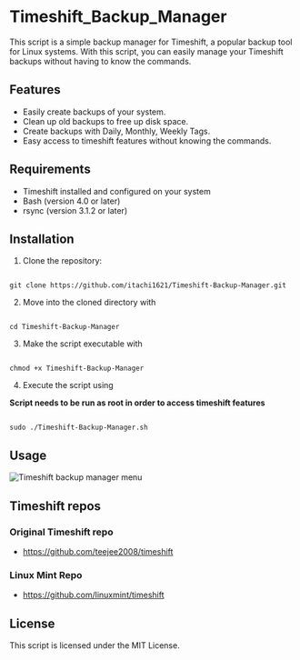 # Timeshift_Backup_Manager

This script is a simple backup manager for Timeshift, 
a popular backup tool for Linux systems. 
With this script, you can easily manage your Timeshift backups without having to know the commands.


## Features
- Easily create backups of your system.
- Clean up old backups to free up disk space.
- Create backups with Daily, Monthly, Weekly Tags.
- Easy access to timeshift features without knowing the commands.

## Requirements
- Timeshift installed and configured on your system
- Bash (version 4.0 or later)
- rsync (version 3.1.2 or later)

## Installation

1. Clone the repository: 
``` 

git clone https://github.com/itachi1621/Timeshift-Backup-Manager.git 

```
2. Move into the cloned directory with 

``` 

cd Timeshift-Backup-Manager 

```
3. Make the script executable with

``` 

chmod +x Timeshift-Backup-Manager 

```
4. Execute the script using

 **Script needs to be run as root in order to access timeshift features**

``` 

sudo ./Timeshift-Backup-Manager.sh 

```


## Usage 


![Timeshift backup manager menu](https://user-images.githubusercontent.com/62318474/228902206-57caadaf-0c49-4c31-9aad-552b79049acc.png)

## Timeshift repos
### Original Timeshift repo
- https://github.com/teejee2008/timeshift
### Linux Mint Repo
- https://github.com/linuxmint/timeshift


## License
This script is licensed under the MIT License.
